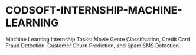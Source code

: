 # CODSOFT-INTERNSHIP-MACHINE-LEARNING
Machine Learning Internship Tasks: Movie Genre Classification, Credit Card Fraud Detection, Customer Churn Prediction, and Spam SMS Detection.
